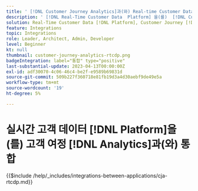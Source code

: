 ```yaml
---
title: ' [!DNL Customer Journey Analytics]과(와) Real-time Customer Data Platform 통합'
description: ' [!DNL Real-Time Customer Data  Platform] 을(를)  [!DNL Customer Journey Analytics]과(와) 통합하는 방법을 알아봅니다.'
solution: Real-Time Customer Data [!DNL Platform], Customer Journey [!DNL Analytics]
feature: Integrations
topic: Integrations
role: Leader, Architect, Admin, Developer
level: Beginner
kt: null
thumbnail: customer-journey-analytics-rtcdp.png
badgeIntegration: label="통합" type="positive"
last-substantial-update: 2023-04-13T00:00:00Z
exl-id: adf30070-4c06-46c4-be2f-e9589b69831d
source-git-commit: 509b227f360718e81fb19d3a4d30aebf9de49e5a
workflow-type: tm+mt
source-wordcount: '19'
ht-degree: 5%

---
```


# 실시간 고객 데이터 [!DNL Platform]을(를) 고객 여정 [!DNL Analytics]과(와) 통합

{{$include /help/_includes/integrations-between-applications/cja-rtcdp.md}}
